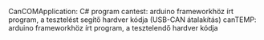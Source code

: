 CanCOMApplication: C# program
cantest: arduino frameworkhöz írt program, a tesztelést segítő hardver kódja (USB-CAN átalakítás)
canTEMP: arduino frameworkhöz írt program, a tesztelendő hardver kódja